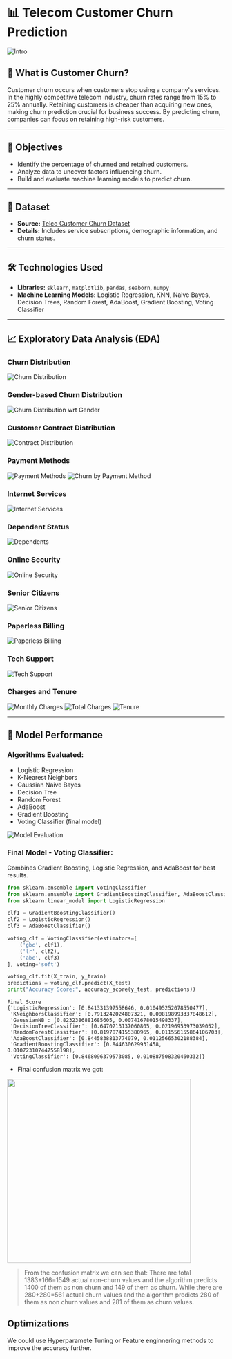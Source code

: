 # 📊 Telecom Customer Churn Prediction

![Intro](https://github.com/HarshRaj00789/Customer-Churn-Prediction/blob/main/output/customer%20churn.jpeg?raw=true)

## 🔎 What is Customer Churn?

Customer churn occurs when customers stop using a company's services. In the highly competitive telecom industry, churn rates range from 15% to 25% annually. Retaining customers is cheaper than acquiring new ones, making churn prediction crucial for business success. By predicting churn, companies can focus on retaining high-risk customers.

---

## 🎯 Objectives

- Identify the percentage of churned and retained customers.
- Analyze data to uncover factors influencing churn.
- Build and evaluate machine learning models to predict churn.

---

## 📂 Dataset

- **Source:** [Telco Customer Churn Dataset](https://www.kaggle.com/bhartiprasad17/customer-churn-prediction/data)
- **Details:** Includes service subscriptions, demographic information, and churn status.

---

## 🛠️ Technologies Used

- **Libraries:** `sklearn`, `matplotlib`, `pandas`, `seaborn`, `numpy`
- **Machine Learning Models:** Logistic Regression, KNN, Naive Bayes, Decision Trees, Random Forest, AdaBoost, Gradient Boosting, Voting Classifier

---

## 📈 Exploratory Data Analysis (EDA)

### Churn Distribution
![Churn Distribution](https://github.com/HarshRaj00789/Customer-Churn-Prediction/blob/main/output/Churn%20Distribution.png?raw=true)

### Gender-based Churn Distribution
![Churn Distribution wrt Gender](https://github.com/HarshRaj00789/Customer-Churn-Prediction/blob/main/output/distributionWRTGender.PNG?raw=true)

### Customer Contract Distribution
![Contract Distribution](https://github.com/HarshRaj00789/Customer-Churn-Prediction/blob/main/output/Contract%20distribution.png?raw=true)

### Payment Methods
![Payment Methods](https://github.com/HarshRaj00789/Customer-Churn-Prediction/blob/main/output/payment%20methods.png?raw=true)
![Churn by Payment Method](https://github.com/HarshRaj00789/Customer-Churn-Prediction/blob/main/output/payment%20ethods%20with%20respectto%20churn.PNG?raw=true)

### Internet Services
![Internet Services](https://github.com/HarshRaj00789/Customer-Churn-Prediction/blob/main/output/internet%20services.PNG?raw=true)

### Dependent Status
![Dependents](https://github.com/HarshRaj00789/Customer-Churn-Prediction/blob/main/output/dependents.PNG?raw=true)

### Online Security
![Online Security](https://github.com/HarshRaj00789/Customer-Churn-Prediction/blob/main/output/onlineSecurity.PNG?raw=true)

### Senior Citizens
![Senior Citizens](https://github.com/HarshRaj00789/Customer-Churn-Prediction/blob/main/output/seniorCitzen.PNG?raw=true)

### Paperless Billing
![Paperless Billing](https://github.com/HarshRaj00789/Customer-Churn-Prediction/blob/main/output/billing.PNG?raw=true)

### Tech Support
![Tech Support](https://github.com/HarshRaj00789/Customer-Churn-Prediction/blob/main/output/techSupport.PNG?raw=true)

### Charges and Tenure
![Monthly Charges](https://github.com/HarshRaj00789/Customer-Churn-Prediction/blob/main/output/carges%20distribution.PNG?raw=true)
![Total Charges](https://github.com/HarshRaj00789/Customer-Churn-Prediction/blob/main/output/total%20charges.PNG?raw=true)
![Tenure](https://github.com/HarshRaj00789/Customer-Churn-Prediction/blob/main/output/tenure%20and%20churn.PNG?raw=true)

---

## 🤖 Model Performance

### Algorithms Evaluated:
- Logistic Regression
- K-Nearest Neighbors
- Gaussian Naive Bayes
- Decision Tree
- Random Forest
- AdaBoost
- Gradient Boosting
- Voting Classifier (final model)

![Model Evaluation](https://github.com/HarshRaj00789/Customer-Churn-Prediction/blob/main/output/Model%20evaluation.PNG?raw=true)

### Final Model - Voting Classifier:
Combines Gradient Boosting, Logistic Regression, and AdaBoost for best results.

```python
from sklearn.ensemble import VotingClassifier
from sklearn.ensemble import GradientBoostingClassifier, AdaBoostClassifier
from sklearn.linear_model import LogisticRegression

clf1 = GradientBoostingClassifier()
clf2 = LogisticRegression()
clf3 = AdaBoostClassifier()

voting_clf = VotingClassifier(estimators=[
    ('gbc', clf1), 
    ('lr', clf2), 
    ('abc', clf3)
], voting='soft')

voting_clf.fit(X_train, y_train)
predictions = voting_clf.predict(X_test)
print("Accuracy Score:", accuracy_score(y_test, predictions))
```
```
Final Score 
{'LogisticRegression': [0.841331397558646, 0.010495252078550477],
 'KNeighborsClassifier': [0.7913242024807321, 0.008198993337848612],
 'GaussianNB': [0.8232386881685605, 0.00741678015498337],
 'DecisionTreeClassifier': [0.6470213137060805, 0.02196953973039052],
 'RandomForestClassifier': [0.8197874155380965, 0.011556155864106703],
 'AdaBoostClassifier': [0.8445838813774079, 0.01125665302188384],
 'GradientBoostingClassifier': [0.844630629931458, 0.010723107447558198],
 'VotingClassifier': [0.8468096379573085, 0.010887508320460332]}

```
* Final confusion matrix we got:
<img src= "https://github.com/Pradnya1208/Telecom-Customer-Churn-prediction/blob/main/output/confusion%20matrix.PNG?raw=true" width = "425" />

>From the confusion matrix we can see that: There are total 1383+166=1549 actual non-churn values and the algorithm predicts 1400 of them as non churn and 149 of them as churn. While there are 280+280=561 actual churn values and the algorithm predicts 280 of them as non churn values and 281 of them as churn values.
## Optimizations

We could use Hyperparamete Tuning or Feature enginnering methods to improve the accuracy further.

